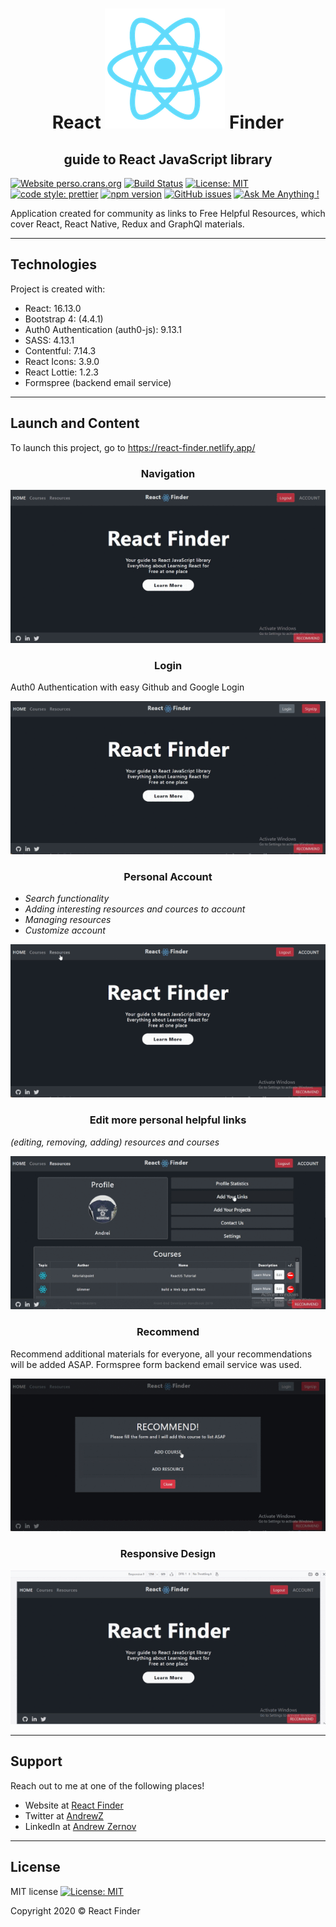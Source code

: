 <div align="center" justify="center">
  <h1>React <img src="./public/logo192.png"></img> Finder</h1>
</div>

<h2 align="center">guide to React JavaScript library</h2>

[![Website perso.crans.org](https://img.shields.io/website-up-down-green-red/http/perso.crans.org.svg)](https://react-finder.netlify.app/)
[![Build Status](https://travis-ci.com/AndreiZernov/react-finder.svg?branch=master)](https://travis-ci.com/AndreiZernov/react-finder)
[![License: MIT](https://img.shields.io/badge/License-MIT-yellow.svg)](https://github.com/AndreiZernov/react-finder/blob/master/LICENSE)
[![code style: prettier](https://img.shields.io/badge/code_style-prettier-ff69b4.svg?style=flat-square)](https://github.com/prettier/prettier)
[![npm version](https://badge.fury.io/js/npm.svg)](https://badge.fury.io/js/npm)
[![GitHub issues](https://img.shields.io/github/issues/Naereen/StrapDown.js.svg)](https://GitHub.com/Naereen/StrapDown.js/issues/)
[![Ask Me Anything !](https://img.shields.io/badge/Ask%20me-anything-1abc9c.svg)](https://github.com/AndreiZernov)

Application created for community as links to Free Helpful Resources, which cover React, React Native, Redux and GraphQl materials.

---

## Technologies

Project is created with:

- React: 16.13.0
- Bootstrap 4: (4.4.1)
- Auth0 Authentication (auth0-js): 9.13.1
- SASS: 4.13.1
- Contentful: 7.14.3
- React Icons: 3.9.0
- React Lottie: 1.2.3
- Formspree (backend email service)

---

<h2> Launch and Content</h2>

To launch this project, go to https://react-finder.netlify.app/

<h3 align="center"> Navigation</h3>

<div align="center">
  <img src="./src/images/readme1.gif">
</div>

<h3 align="center"> Login</h3>

Auth0 Authentication with easy Github and Google Login

<div align="center">
  <img src="./src/images/readme2.gif">
</div>

<h3 align="center"> Personal Account</h3>

- _Search functionality_
- _Adding interesting resources and cources to account_
- _Managing resources_
- _Customize account_

<div align="center">
  <img src="./src/images/readme3.gif">
</div>

<h3 align="center"> Edit more personal helpful links</h3>

_(editing, removing, adding) resources and courses_

<div align="center">
  <img src="./src/images/readme4.gif">
</div>

<h3 align="center"> Recommend</h3>

Recommend additional materials for everyone, all your recommendations will be added ASAP.
Formspree form backend email service was used.

<div align="center">
  <img src="./src/images/readme5.gif">
</div>

<h3 align="center">Responsive Design</h3>

<div align="center">
  <img src="./src/images/readme6.gif">
</div>

---

<h2> Support</h2>

Reach out to me at one of the following places!

- Website at [React Finder](https://react-finder.netlify.app/)
- Twitter at [AndrewZ](https://twitter.com/AndrewZer)
- LinkedIn at [Andrew Zernov](https://www.linkedin.com/in/andrei-zernov/)

---

<h2> License</h2>

MIT license [![License: MIT](https://img.shields.io/badge/License-MIT-yellow.svg)](https://github.com/AndreiZernov/react-finder/blob/master/LICENSE)

Copyright 2020 © React Finder
